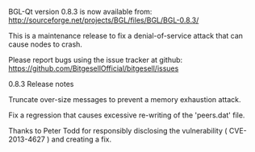 BGL-Qt version 0.8.3 is now available from:
  http://sourceforge.net/projects/BGL/files/BGL/BGL-0.8.3/

This is a maintenance release to fix a denial-of-service attack that
can cause nodes to crash.

Please report bugs using the issue tracker at github:
  https://github.com/BitgesellOfficial/bitgesell/issues

0.8.3 Release notes

Truncate over-size messages to prevent a memory exhaustion attack.

Fix a regression that causes excessive re-writing of the 'peers.dat' file.


Thanks to Peter Todd for responsibly disclosing the vulnerability
( CVE-2013-4627 ) and creating a fix.
